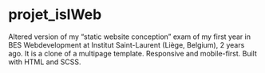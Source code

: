 # projet_islWeb

Altered version of my “static website conception” exam of my first year in BES Webdevelopment at Institut Saint-Laurent (Liège, Belgium), 2 years ago. 
It is a clone of a multipage template. Responsive and mobile-first.
Built with HTML and SCSS.
